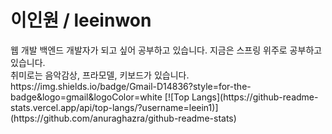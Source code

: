 <h1>이인원 / leeinwon</h1>
웹 개발 백엔드 개발자가 되고 싶어 공부하고 있습니다. 지금은 스프링 위주로 공부하고 있습니다.<br>
취미로는 음악감상, 프라모델, 키보드가 있습니다.
https://img.shields.io/badge/Gmail-D14836?style=for-the-badge&logo=gmail&logoColor=white
[![Top Langs](https://github-readme-stats.vercel.app/api/top-langs/?username=leein1)](https://github.com/anuraghazra/github-readme-stats)
